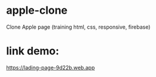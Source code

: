 # apple-clone
Clone Apple page (training html, css, responsive, firebase)

# link demo:
https://lading-page-9d22b.web.app
